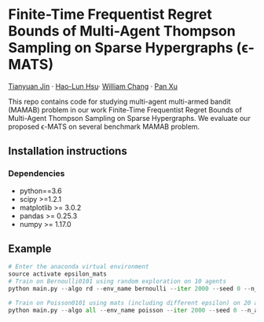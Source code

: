 # Finite-Time Frequentist Regret Bounds of Multi-Agent Thompson Sampling on Sparse Hypergraphs (ϵ-MATS)

 [Tianyuan Jin](https://tianyuanjin.github.io/) · [Hao-Lun Hsu](https://hlhsu.github.io/)· [William Chang](https://williamc.me/) · [Pan Xu](https://panxulab.github.io/)


This repo contains code for studying multi-agent multi-armed bandit (MAMAB) problem in our work Finite-Time Frequentist Regret Bounds of Multi-Agent Thompson Sampling on Sparse Hypergraphs. We evaluate our proposed ϵ-MATS on several benchmark MAMAB problem.


## Installation instructions


### Dependencies
- python==3.6
- scipy >=1.2.1
- matplotlib >= 3.0.2
- pandas >= 0.25.3
- numpy >= 1.17.0



## Example

```python
# Enter the anaconda virtual environment
source activate epsilon_mats
# Train on Bernoulli0101 using random exploration on 10 agents
python main.py --algo rd --env_name bernoulli --iter 2000 --seed 0 --n_agents 10

# Train on Poisson0101 using mats (including different epsilon) on 20 agents
python main.py --algo all --env_name poisson --iter 2000 --seed 0 --n_agents 20
```





